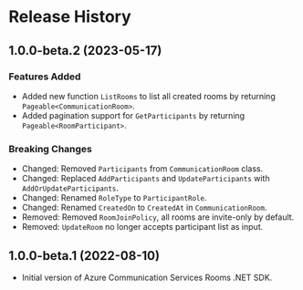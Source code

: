 # Release History

## 1.0.0-beta.2 (2023-05-17)

### Features Added
- Added new function `ListRooms` to list all created rooms by returning `Pageable<CommunicationRoom>`.
- Added pagination support for `GetParticipants` by returning `Pageable<RoomParticipant>`.

### Breaking Changes
- Changed: Removed `Participants` from `CommunicationRoom` class.
- Changed: Replaced `AddParticipants` and `UpdateParticipants` with `AddOrUpdateParticipants`.
- Changed: Renamed `RoleType` to `ParticipantRole`.
- Changed: Renamed `CreatedOn` to `CreatedAt` in `CommunicationRoom`.
- Removed: Removed `RoomJoinPolicy`, all rooms are invite-only by default.
- Removed: `UpdateRoom` no longer accepts participant list as input.

## 1.0.0-beta.1 (2022-08-10)
- Initial version of Azure Communication Services Rooms .NET SDK.

